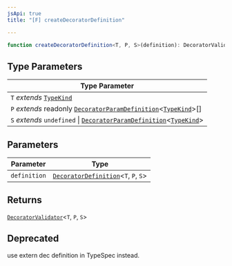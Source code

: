 ```yaml
---
jsApi: true
title: "[F] createDecoratorDefinition"

---
```

```ts
function createDecoratorDefinition<T, P, S>(definition): DecoratorValidator<T, P, S>
```

## Type Parameters

| Type Parameter |
| ------ |
| `T` *extends* [`TypeKind`](../type-aliases/TypeKind.md) |
| `P` *extends* readonly [`DecoratorParamDefinition`](../interfaces/DecoratorParamDefinition.md)<[`TypeKind`](../type-aliases/TypeKind.md)\>[] |
| `S` *extends* `undefined` \| [`DecoratorParamDefinition`](../interfaces/DecoratorParamDefinition.md)<[`TypeKind`](../type-aliases/TypeKind.md)\> |

## Parameters

| Parameter | Type |
| ------ | ------ |
| `definition` | [`DecoratorDefinition`](../interfaces/DecoratorDefinition.md)<`T`, `P`, `S`\> |

## Returns

[`DecoratorValidator`](../interfaces/DecoratorValidator.md)<`T`, `P`, `S`\>

## Deprecated

use extern dec definition in TypeSpec instead.

